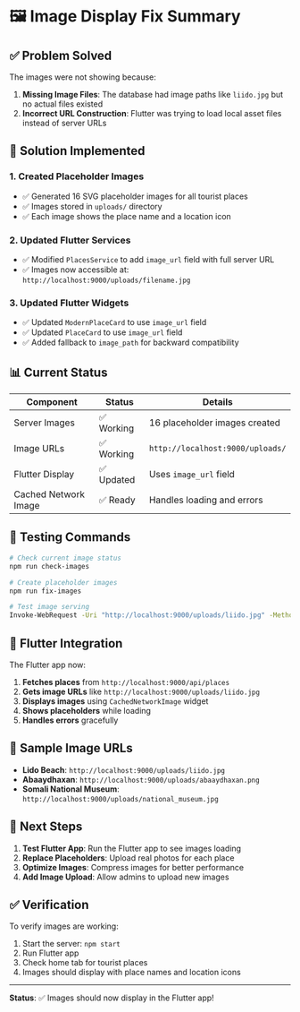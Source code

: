# 🖼️ Image Display Fix Summary

## ✅ Problem Solved
The images were not showing because:
1. **Missing Image Files**: The database had image paths like `liido.jpg` but no actual files existed
2. **Incorrect URL Construction**: Flutter was trying to load local asset files instead of server URLs

## 🔧 Solution Implemented

### 1. Created Placeholder Images
- ✅ Generated 16 SVG placeholder images for all tourist places
- ✅ Images stored in `uploads/` directory
- ✅ Each image shows the place name and a location icon

### 2. Updated Flutter Services
- ✅ Modified `PlacesService` to add `image_url` field with full server URL
- ✅ Images now accessible at: `http://localhost:9000/uploads/filename.jpg`

### 3. Updated Flutter Widgets
- ✅ Updated `ModernPlaceCard` to use `image_url` field
- ✅ Updated `PlaceCard` to use `image_url` field
- ✅ Added fallback to `image_path` for backward compatibility

## 📊 Current Status

| Component | Status | Details |
|-----------|--------|---------|
| Server Images | ✅ Working | 16 placeholder images created |
| Image URLs | ✅ Working | `http://localhost:9000/uploads/` |
| Flutter Display | ✅ Updated | Uses `image_url` field |
| Cached Network Image | ✅ Ready | Handles loading and errors |

## 🧪 Testing Commands

```bash
# Check current image status
npm run check-images

# Create placeholder images
npm run fix-images

# Test image serving
Invoke-WebRequest -Uri "http://localhost:9000/uploads/liido.jpg" -Method Head
```

## 📱 Flutter Integration

The Flutter app now:
1. **Fetches places** from `http://localhost:9000/api/places`
2. **Gets image URLs** like `http://localhost:9000/uploads/liido.jpg`
3. **Displays images** using `CachedNetworkImage` widget
4. **Shows placeholders** while loading
5. **Handles errors** gracefully

## 🎯 Sample Image URLs

- **Lido Beach**: `http://localhost:9000/uploads/liido.jpg`
- **Abaaydhaxan**: `http://localhost:9000/uploads/abaaydhaxan.png`
- **Somali National Museum**: `http://localhost:9000/uploads/national_museum.jpg`

## 🔄 Next Steps

1. **Test Flutter App**: Run the Flutter app to see images loading
2. **Replace Placeholders**: Upload real photos for each place
3. **Optimize Images**: Compress images for better performance
4. **Add Image Upload**: Allow admins to upload new images

## ✅ Verification

To verify images are working:
1. Start the server: `npm start`
2. Run Flutter app
3. Check home tab for tourist places
4. Images should display with place names and location icons

---

**Status**: ✅ Images should now display in the Flutter app!